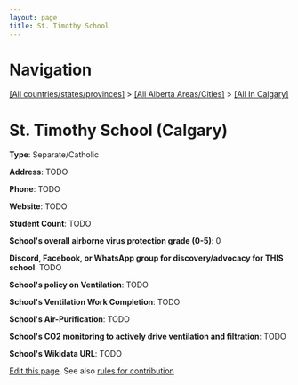 ```yaml
---
layout: page
title: St. Timothy School
---
```

# Navigation

[[All countries/states/provinces]](../../..) > [[All Alberta Areas/Cities]](../..) > [[All In Calgary]](..)

# St. Timothy School (Calgary)

**Type**: Separate/Catholic

**Address**: TODO

**Phone**: TODO

**Website**: TODO

**Student Count**: TODO

**School's overall airborne virus protection grade (0-5)**: 0

**Discord, Facebook, or WhatsApp group for discovery/advocacy for THIS school**: TODO

**School's policy on Ventilation**: TODO

**School's Ventilation Work Completion**: TODO

**School's Air-Purification**: TODO

**School's CO2 monitoring to actively drive ventilation and filtration**: TODO

**School's Wikidata URL**: TODO


[Edit this page](https://github.com/ventilate-schools/AB/edit/main/./Calgary/St._Timothy_School.md). See also [rules for contribution](../../../contribution-rules/)